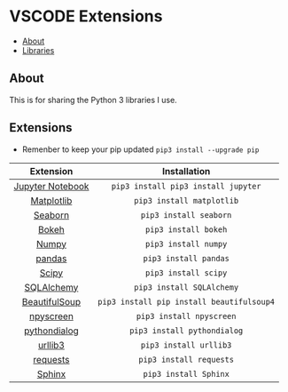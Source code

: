 # VSCODE Extensions

- [About](#about)
- [Libraries](#libraries )

## About

This is for sharing the Python 3 libraries I use.

## Extensions

- Remenber to keep your pip updated `pip3 install --upgrade pip`

| Extension | Installation |
|:-----------------------------------------------------------------------------------------------------------------------------------------------------------:|:-------------------------------------------------------------------------------------:|
| [Jupyter Notebook](https://jupyter.readthedocs.io/en/latest/install.html) | `pip3 install pip3 install jupyter` |
| [Matplotlib](https://pypi.org/project/matplotlib/) | `pip3 install matplotlib` |
| [Seaborn](https://pypi.org/project/seaborn/) | `pip3 install seaborn` |
| [Bokeh](https://pypi.org/project/bokeh/) | `pip3 install bokeh` |
| [Numpy](https://pypi.org/project/numpy/) | `pip3 install numpy` |
| [pandas](https://pypi.org/project/pandas/) | `pip3 install pandas` |
| [Scipy](https://pypi.org/project/scipy/) | `pip3 install scipy` |
| [SQLAlchemy](https://pypi.org/project/SQLAlchemy/) | `pip3 install SQLAlchemy` |
| [BeautifulSoup](https://pypi.org/project/beautifulsoup4/) | `pip3 install pip install beautifulsoup4` |
| [npyscreen](https://pypi.org/project/npyscreen/) | `pip3 install npyscreen` |
| [pythondialog](https://pypi.org/project/pythondialog/) | `pip3 install pythondialog` |
| [urllib3](https://pypi.org/project/urllib3/) | `pip3 install urllib3` |
| [requests](https://pypi.org/project/requests/) | `pip3 install requests` |
| [Sphinx](https://pypi.org/project/Sphinx/) | `pip3 install Sphinx` |
